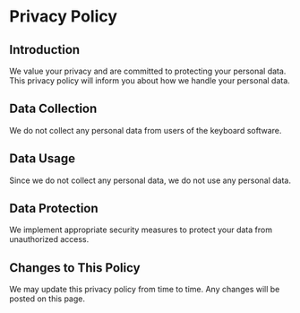 # Privacy Policy

## Introduction
We value your privacy and are committed to protecting your personal data. This privacy policy will inform you about how we handle your personal data.

## Data Collection
We do not collect any personal data from users of the keyboard software.

## Data Usage
Since we do not collect any personal data, we do not use any personal data.

## Data Protection
We implement appropriate security measures to protect your data from unauthorized access.

## Changes to This Policy
We may update this privacy policy from time to time. Any changes will be posted on this page.

